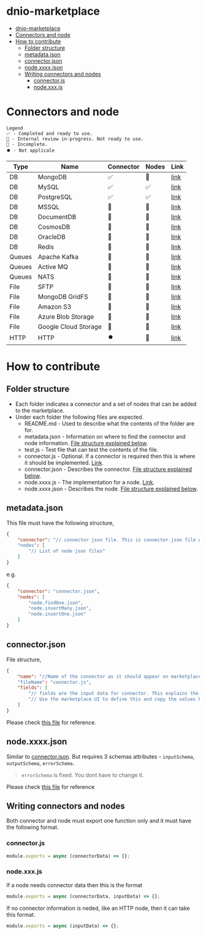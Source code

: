 # dnio-marketplace

- [dnio-marketplace](#dnio-marketplace)
- [Connectors and node](#connectors-and-node)
- [How to contribute](#how-to-contribute)
	- [Folder structure](#folder-structure)
	- [metadata.json](#metadatajson)
	- [connector.json](#connectorjson)
	- [node.xxxx.json](#nodexxxxjson)
	- [Writing connectors and nodes](#writing-connectors-and-nodes)
		- [connector.js](#connectorjs)
		- [node.xxx.js](#nodexxxjs)


# Connectors and node

```
Legend
✅ - Completed and ready to use.
🔶 - Internal review in-progress. Not ready to use.
🔴 - Incomplete.
⏺️ - Not applicale
```

| Type | Name | Connector | Nodes | Link |
|--|--|--|--|--|
| DB | MongoDB | ✅ | 🔶 | [link](./MongoDB/README.md) | 
| DB | MySQL | ✅ | ✅ | [link](./MySQL/README.md) | 
| DB | PostgreSQL | ✅ | ✅ | [link](./PostgreSQL/README.md) | 
| DB | MSSQL | 🔴 | 🔴 | [link](./mongodb/README.md) | 
| DB | DocumentDB | 🔴 | 🔴 | [link](./mongodb/README.md) | 
| DB | CosmosDB | 🔴 | 🔴 | [link](./mongodb/README.md) | 
| DB | OracleDB | 🔴 | 🔴 | [link](./mongodb/README.md) | 
| DB | Redis | 🔶 | 🔶 | [link](./Redis/README.md) | 
| Queues | Apache Kafka | 🔴 | 🔴 | [link](./mongodb/README.md) | 
| Queues | Active MQ | 🔴 | 🔴 | [link](./mongodb/README.md) | 
| Queues | NATS | 🔴 | 🔴 | [link](./mongodb/README.md) | 
| File | SFTP | 🔴 | 🔴 | [link](./mongodb/README.md) | 
| File | MongoDB GridFS | 🔴 | 🔴 | [link](./mongodb/README.md) | 
| File | Amazon S3 | 🔴 | 🔴 | [link](./mongodb/README.md) | 
| File | Azure Blob Storage | 🔴 | 🔴 | [link](./mongodb/README.md) | 
| File | Google Cloud Storage | 🔴 | 🔴 | [link](./mongodb/README.md) | 
| HTTP | HTTP | ⏺️ | 🔴 | [link](./mongodb/README.md) | 

# How to contribute

## Folder structure
* Each folder indicates a connector and a set of nodes that can be added to the marketplace.
* Under each folder the following files are expected.
  * README.md - Used to describe what the contents of the folder are for.
  * metadata.json - Information on where to find the connector and node information. [File structure explained below](#metadatajson).
  * test.js - Test file that can test the contents of the file.
  * connector.js - Optional. If a connector is required then this is where it should be implemented. [Link](#connectorjs).
  * connector.json - Describes the connector. [File structure explained below](#connectorjson).
  * node.xxxx.js - The implementation for a node. [Link](#nodexxxjs).
  * node.xxxx.json - Describes the node. [File structure explained below](#nodexxxxjson).

## metadata.json

This file must have the following structure, 

```json
{
	"connector": "// connector json file. This is connector.json file where moe information regarding the connector can be found,"
	"nodes": [
		"// List of node json files"
	]
}
```

e.g.

```json
{
	"connector": "connector.json",
	"nodes": [
		"node.findOne.json",
		"node.insertMany.json",
		"node.insertOne.json"
	]
}
```

## connector.json

File structure, 

```json
{
	"name": "//Name of the connector as it should appear on marketplace,"
	"fileName": "connector.js",
	"fields": [
		"// fields are the input data for connector. This explains the each input field and their type."
		"// Use the marketplace UI to define this and copy the values here."
	]
}
```

Please check [this file](./MongoDB/connector.json) for reference.

## node.xxxx.json

Similar to [connector.json](#connectorjson). But requires 3 schemas attributes - `inputSchema`, `outputSchema`, `errorSchema`.

> `errorSchema` is fixed. You dont have to change it.

Please check [this file](./MongoDB/node.insertMany.json) for reference


## Writing connectors and nodes

Both connector and node must export one function only and it must have the following format.

### connector.js

```js
module.exports = async (connectorData) => {};
```

### node.xxx.js

If a node needs connector data then this is the format
```js
module.exports = async (connectorData, inputData) => {};
```

If no connector information is neded, like an HTTP node, then it can take this format.
```js
module.exports = async (inputData) => {};
```
